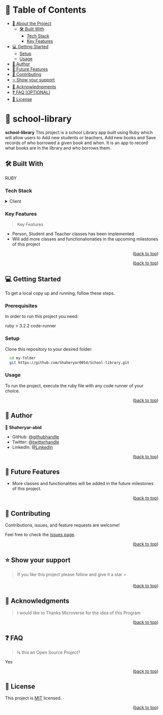 <a name="readme-top"></a>

<div align="center">

</div>


# 📗 Table of Contents

- [📖 About the Project](#about-project)
  - [🛠 Built With](#built-with)
    - [Tech Stack](#tech-stack)
    - [Key Features](#key-features)
- [💻 Getting Started](#getting-started)
  - [Setup](#setup)
  - [Usage](#usage)
- [👥 Author](#authors)
- [🔭 Future Features](#future-features)
- [🤝 Contributing](#contributing)
- [⭐️ Show your support](#support)
- [🙏 Acknowlednpments](#acknowlednpments)
- [❓ FAQ (OPTIONAL)](#faq)
- [📝 License](#license)


# 📖 school-library<a name="about-project"></a>

**school-library** This project is a school Library app built using Ruby which will allow users to Add new students or teachers, Add new books and Save records of who borrowed a given book and when. It is an app to record what books are in the library and who borrows them.

## 🛠 Built With <a name="built-with"></a>
RUBY
### Tech Stack <a name="tech-stack"></a>

<details>
  <summary>Client</summary>
  <ul>
    <li><a href="https://www.ruby-lang.org/en/">Ruby</a></li>
  </ul>
</details>

### Key Features <a name="key-features"></a>

> Key Features

- Person, Student and Teacher classes has been implemented
- Will add more classes and functionalionaties in the upcoming milestones of this project


<p align="right">(<a href="#readme-top">back to top</a>)</p>


<p align="right">(<a href="#readme-top">back to top</a>)</p>


## 💻 Getting Started <a name="getting-started"></a>

To get a local copy up and running, follow these steps.


### Prerequisites

In order to run this project you need:

  ruby > 3.2.2
  code-runner


### Setup

Clone this repository to your desired folder:

```sh
  cd my-folder
  git https://github.com/Shaheryar0054/School-library.git
```

### Usage

To run the project, execute the ruby file with any code runner of your choice.


<p align="right">(<a href="#readme-top">back to top</a>)</p>


## 👥 Author <a name="Shaheryar-abid"></a>

👤 **Shaheryar-abid**

- GitHub: [@githubhandle](https://github.com/Shaheryar0054)
- Twitter: [@twitterhandle](https://twitter.com/sharyar0310)
- LinkedIn: [@LinkedIn](https://www.linkedin.com/in/shaheryar-abid/)

<p align="right">(<a href="#readme-top">back to top</a>)</p>


## 🔭 Future Features <a name="future-features"></a>

- More classes and functionalities will be added in the future milestones of this project.

<p align="right">(<a href="#readme-top">back to top</a>)</p>


## 🤝 Contributing <a name="contributing"></a>

Contributions, issues, and feature requests are welcome!

Feel free to check the [issues page](../../issues/).

<p align="right">(<a href="#readme-top">back to top</a>)</p>


## ⭐️ Show your support <a name="support"></a>

> If you like this project please follow and give it a star ⭐️

<p align="right">(<a href="#readme-top">back to top</a>)</p>


## 🙏 Acknowledgments <a name="acknowlednpments"></a>

> I would like to Thanks Microverse for the idea of this Program

<p align="right">(<a href="#readme-top">back to top</a>)</p>


## ❓ FAQ <a name="faq"></a>

> Is this an Open Source Project?

Yes

<p align="right">(<a href="#readme-top">back to top</a>)</p>


## 📝 License <a name="license"></a>

This project is [MIT](./LICENSE) licensed.


<p align="right">(<a href="#readme-top">back to top</a>)</p>
